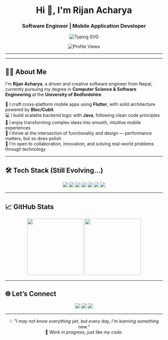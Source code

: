 <h1 align="center">Hi 👋, I'm Rijan Acharya</h1>
<h3 align="center">Software Engineer | Mobile Application Developer</h3>

<p align="center">
  <img src="https://readme-typing-svg.herokuapp.com?font=Fira+Code&size=22&pause=1000&color=F76D57&center=true&vCenter=true&width=435&lines=Code.+Create.+Connect.;Mobile+Apps+with+Beautiful+UX.;Java+and+.NET+in+Action.;Software+Design+Matters.;Welcome+to+My+Developer+World!+🚀" alt="Typing SVG" />
</p>

<p align="center">
  <img src="https://komarev.com/ghpvc/?username=RijanAcharya&label=Profile%20Views&color=0e75b6&style=flat" alt="Profile Views" />
</p>

---

---

## 👨‍💻 About Me

I'm **Rijan Acharya**, a driven and creative software engineer from Nepal, currently pursuing my degree in **Computer Science & Software Engineering** at the **University of Bedfordshire**.

🔧 I craft cross-platform mobile apps using **Flutter**, with solid architecture powered by **Bloc/Cubit**  
💻 I build scalable backend logic with **Java**, following clean code principles  
🚀 I enjoy transforming complex ideas into smooth, intuitive mobile experiences  
🎯 I thrive at the intersection of functionality and design — performance matters, but so does polish  
🤝 I'm open to collaboration, innovation, and solving real-world problems through technology


  ---

## 🛠️ Tech Stack (Still Evolving...)

<p align="center">
 
  <img src="https://img.shields.io/badge/Flutter-02569B?style=for-the-badge&logo=flutter&logoColor=white"/>
  <img src="https://img.shields.io/badge/Dart-0175C2?style=for-the-badge&logo=dart&logoColor=white"/>
  <img src="https://img.shields.io/badge/Firebase-FFCA28?style=for-the-badge&logo=firebase&logoColor=black"/>
  <img src="https://img.shields.io/badge/C%23-239120?style=for-the-badge&logo=c-sharp&logoColor=white"/>
  <img src="https://img.shields.io/badge/GitHub-181717?style=for-the-badge&logo=github&logoColor=white"/>
   <img src="https://img.shields.io/badge/Java-ED8B00?style=for-the-badge&logo=java&logoColor=white"/>
  <img src="https://img.shields.io/badge/Figma-F24E1E?style=for-the-badge&logo=figma&logoColor=white"/>
</p>

---

## 📈 GitHub Stats

<p align="center">
  <img src="https://github-readme-stats.vercel.app/api?username=Rijan77&show_icons=true&theme=radical&hide_border=true&count_private=true" height="180"/>
  <img src="https://github-readme-streak-stats.herokuapp.com/?user=Rijan77&theme=radical&hide_border=true" height="180"/>
</p>

---

## 🌐 Let’s Connect

<p align="center">
  <a href="https://www.linkedin.com/in/rijan-acharya/"><img src="https://img.shields.io/badge/LinkedIn-Rijan_Acharya-0077B5?style=for-the-badge&logo=linkedin&logoColor=white"/></a>
  <a href="mailto:rijanacharya73@gmail.com"><img src="https://img.shields.io/badge/Email-rijanacharya73@gmail.com-D14836?style=for-the-badge&logo=gmail&logoColor=white"/></a>
  <a href="https://github.com/Rijan77"><img src="https://img.shields.io/badge/GitHub-Rijan77-181717?style=for-the-badge&logo=github&logoColor=white"/></a>
</p>

---

<div align="center">
  
✨ _"I may not know everything yet, but every day, I'm learning something new."_  
🚧 _Work in progress, just like my code._  
  
</div>
